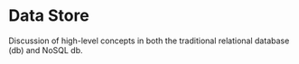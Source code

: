 # Data Store
Discussion of high-level concepts in both the traditional relational database (db) and NoSQL db. 